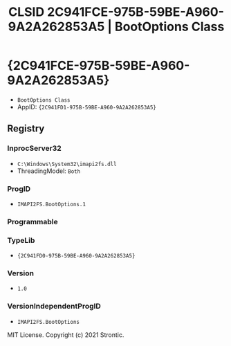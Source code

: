 ﻿---
title: "CLSID 2C941FCE-975B-59BE-A960-9A2A262853A5 | BootOptions Class"
excerpt: What is COM-Object CLSID 2C941FCE-975B-59BE-A960-9A2A262853A5?
---

# {2C941FCE-975B-59BE-A960-9A2A262853A5}

* `BootOptions Class`
* AppID: `{2C941FD1-975B-59BE-A960-9A2A262853A5}`

## Registry


### InprocServer32

* `C:\Windows\System32\imapi2fs.dll`
* ThreadingModel: `Both`

### ProgID

* `IMAPI2FS.BootOptions.1`

### Programmable


### TypeLib

* `{2C941FD0-975B-59BE-A960-9A2A262853A5}`

### Version

* `1.0`

### VersionIndependentProgID

* `IMAPI2FS.BootOptions`

MIT License. Copyright (c) 2021 Strontic.


